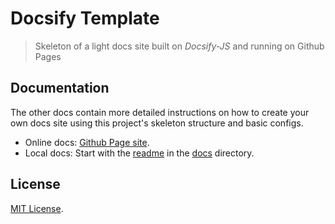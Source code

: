 # Docsify Template
> Skeleton of a light docs site built on _Docsify-JS_ and running on Github Pages


## Documentation

The other docs contain more detailed instructions on how to create your own docs site using this project's skeleton structure and basic configs.

- Online docs: [Github Page site](https://michaelcurrin.github.io/docsify-template/#/).
- Local docs: Start with the [readme](/docs/README.md) in the [docs](/docs) directory.


## License

[MIT License](/LICENSE).
